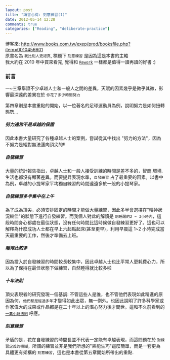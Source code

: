 ```yaml
---
layout: post
title: "讀書心得: 刻意練習(1)"
date: 2012-05-14 12:28
comments: true
categories: ["Reading", "deliberate-practice"] 
---
```

博客來: <a href="http://www.books.com.tw/exep/prod/booksfile.php?item=0010456601" target="_blank">http://www.books.com.tw/exep/prod/booksfile.php?item=0010456601</a>  
原書名為 `我比別人更認真`, 標題下 `刻意練習` 是因為這是本書的主軸  
我大約在 2010 年中買來看完, 覺得和 <a href="http://www.books.com.tw/exep/prod/booksfile.php?item=0010482162" target="_blank">`Rework`</a> 一樣都是值得一讀再讀的好書 :)
<!-- more -->

### 前言

一~三章舉證不少卓越人士和一般人之間的差異，天賦的因素幾乎是微乎其微，影響最深遠的差異在於 `你花了多少時間努力`  

第四章則是本書重點的開始，以一位著名的足球運動員為例，說明努力是如何扭轉態勢...  

##### 努力通常不是卓越的保證

因此本書大量研究了各種卓越人士的案例，嘗試從其中找出 "努力的方法"，因為不努力是絕對無法邁向頂尖的!!  

##### 自發練習

大量的統計報告指出，卓越人士和一般人接受訓練的時間是差不多的，智商.環境.生活也都沒有顯著差異。而要提昇表現水準，`自發練習` 占了最重要的因素。以書中為例，卓越的小提琴家平均獨自練習的時間遠遠多於一般的小提琴家。

##### 自發練習多半集中在上午

為了成為頂尖，必須安排固定的時間才能做大量練習，因此多半會選擇在"精神狀況較佳"的狀態下進行自發練習。而我個人對此的解讀是 `剛睡醒的2 ~ 3小時內`，這段時間身心都處在最佳狀態，沒有任何時間比這時候做自發練習更好了。這也可以解釋為什麼成功人士都在早上六起點起床(甚至更早)，利用早晨這 1~2 小時完成當天最重要的工作，然後才準備去上班。

##### 睡得比較多

因為投入於自發練習的時間較長較集中，因此卓越人士也比平常人更耗費心力，所以為了保持在最佳狀態下做練習，自然睡得就比較多啦

##### 十年法則

頂尖表現者的研究發現一個基調: 不管這些人是誰，也不管他們表現如此精進的原因為何，`他們都是經過多年`才變得如此出眾，無一例外。也因此說明了許多科學家或作家偉大的成果或作品都是在二十年以上的潛心努力後才問世。這和不久前看到的 <a href="http://www.books.com.tw/exep/prod/booksfile.php?item=0010516443" target="_blank">`一萬小時法則`</a> 呼應。

##### 刻意練習

矛盾的是，花在自發練習的時間長並不代表一定能有卓越表現，而這問題在於 `對練習定義的模糊`，所謂的練習並非是我們所想的"熟能生巧"這麼簡單，而是一套更為具體更有架構的 `刻意練習`，這也是本書從第五章開始所帶出的重點.
